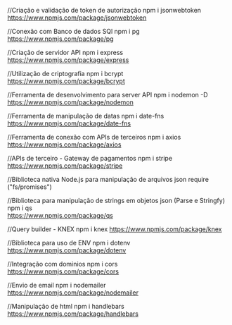 //Criação e validação de token de autorização
npm i jsonwebtoken
https://www.npmjs.com/package/jsonwebtoken

//Conexão com Banco de dados SQl
npm i pg
https://www.npmjs.com/package/pg

//Criação de servidor API
npm i express
https://www.npmjs.com/package/express

//Utilização de criptografia
npm i bcrypt
https://www.npmjs.com/package/bcrypt

//Ferramenta de desenvolvimento para server API
npm i nodemon -D
https://www.npmjs.com/package/nodemon

//Ferramenta de manipulação de datas
npm i date-fns
https://www.npmjs.com/package/date-fns

//Ferramenta de conexão com APIs de terceiros
npm i axios
https://www.npmjs.com/package/axios

//APIs de terceiro - Gateway de pagamentos
npm i stripe
https://www.npmjs.com/package/stripe

//Biblioteca nativa Node.js para manipulação de arquivos json
require ("fs/promises")

//Biblioteca para manipulação de strings em objetos json (Parse e Stringfy)
npm i qs  
https://www.npmjs.com/package/qs

//Query builder - KNEX
npm i knex
https://www.npmjs.com/package/knex

//Biblioteca para uso de ENV
npm i dotenv
https://www.npmjs.com/package/dotenv

//Integração com dominios
npm i cors
https://www.npmjs.com/package/cors

//Envio de email
npm i nodemailer
https://www.npmjs.com/package/nodemailer

//Manipulação de html
npm i handlebars
https://www.npmjs.com/package/handlebars
